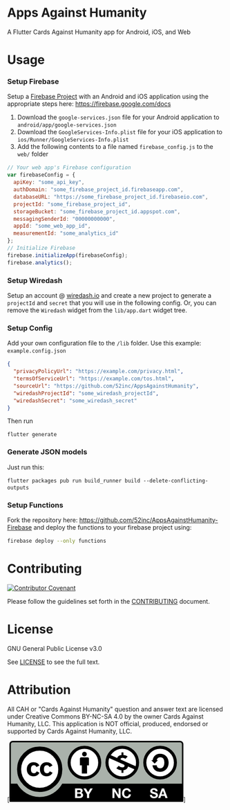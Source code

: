 # Apps Against Humanity

A Flutter Cards Against Humanity app for Android, iOS, and Web

# Usage

### Setup Firebase

Setup a [Firebase Project](https://firebase.com/) with an Android and iOS application using the appropriate steps here: https://firebase.google.com/docs

1. Download the `google-services.json` file for your Android application to `android/app/google-services.json`
2. Download the `GoogleServices-Info.plist` file for your iOS application to `ios/Runner/GoogleServices-Info.plist`
3. Add the following contents to a file named `firebase_config.js` to the `web/` folder

```javascript
// Your web app's Firebase configuration
var firebaseConfig = {
  apiKey: "some_api_key",
  authDomain: "some_firebase_project_id.firebaseapp.com",
  databaseURL: "https://some_firebase_project_id.firebaseio.com",
  projectId: "some_firebase_project_id",
  storageBucket: "some_firebase_project_id.appspot.com",
  messagingSenderId: "00000000000",
  appId: "some_web_app_id",
  measurementId: "some_analytics_id"
};
// Initialize Firebase
firebase.initializeApp(firebaseConfig);
firebase.analytics();
```

### Setup Wiredash
Setup an account @ [wiredash.io](https://wiredash.io/) and create a new project to generate a `projectId` and `secret` that you will use in the following config. Or, you can remove the `Wiredash` widget from the `lib/app.dart` widget tree.

### Setup Config

Add your own configuration file to the `/lib` folder. Use this example: `example.config.json`

```json
{
  "privacyPolicyUrl": "https://example.com/privacy.html",
  "termsOfServiceUrl": "https://example.com/tos.html",
  "sourceUrl": "https://github.com/52inc/AppsAgainstHumanity",
  "wiredashProjectId": "some_wiredash_projectId",
  "wiredashSecret": "some_wiredash_secret"
}
```

Then run

```shell
flutter generate
```

### Generate JSON models

Just run this:

```shell
flutter packages pub run build_runner build --delete-conflicting-outputs
```

### Setup Functions

Fork the repository here: https://github.com/52inc/AppsAgainstHumanity-Firebase and deploy the functions to your firebase project using:

```bash
firebase deploy --only functions
```

# Contributing

[![Contributor Covenant](https://img.shields.io/badge/Contributor%20Covenant-v2.0%20adopted-ff69b4.svg)](CODE_OF_CONDUCT.md)

Please follow the guidelines set forth in the [CONTRIBUTING](CONTRIBUTING.md) document.

# License

GNU General Public License v3.0

See [LICENSE](LICENSE) to see the full text.

# Attribution

All CAH or "Cards Against Humanity" question and answer text are licensed under Creative Commons BY-NC-SA 4.0 by the owner Cards Against Humanity, LLC. This application is NOT official, produced, endorsed or supported by Cards Against Humanity, LLC.

[![CC-BY-NC-SA](assets/cc_by_nc_sa.png)]
